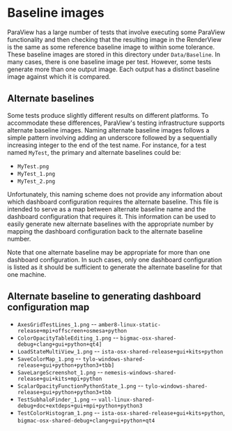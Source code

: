 Baseline images
===============

ParaView has a large number of tests that involve executing some ParaView
functionality and then checking that the resulting image in the RenderView
is the same as some reference baseline image to within some tolerance. These
baseline images are stored in this directory under `Data/Baseline`. In many
cases, there is one baseline image per test. However, some tests generate more
than one output image. Each output has a distinct baseline image against which
it is compared.


Alternate baselines
-------------------

Some tests produce slightly different results on different platforms.
To accommodate these differences, ParaView's testing infrastructure
supports alternate baseline images. Naming alternate baseline images
follows a simple pattern involving adding an underscore followed by a
sequentially increasing integer to the end of the test name. For instance,
for a test named `MyTest`, the primary and alternate baselines could be:

* `MyTest.png`
* `MyTest_1.png`
* `MyTest_2.png`

Unfortunately, this naming scheme does not provide any information
about which dashboard configuration requires the alternate
baseline. This file is intended to serve as a map between alternate
baseline name and the dashboard configuration that requires it.  This
information can be used to easily generate new alternate baselines
with the appropriate number by mapping the dashboard configuration
back to the alternate baseline number.

Note that one alternate baseline may be appropriate for more than one
dashboard configuration. In such cases, only one dashboard configuration
is listed as it should be sufficient to generate the alternate baseline
for that one machine.


Alternate baseline to generating dashboard configuration map
------------------------------------------------------------

* `AxesGridTestLines_1.png` -- `amber8-linux-static-release+mpi+offscreen+osmesa+python`
* `ColorOpacityTableEditing_1.png` -- `bigmac-osx-shared-debug+clang+gui+python+qt4]`
* `LoadStateMultiView_1.png` -- `ista-osx-shared-release+gui+kits+python`
* `SaveColorMap_1.png` -- `tylo-windows-shared-release+gui+python+python3+tbb]`
* `SaveLargeScreenshot_1.png` -- `nemesis-windows-shared-release+gui+kits+mpi+python`
* `ScalarOpacityFunctionPythonState_1.png` -- `tylo-windows-shared-release+gui+python+python3+tbb`
* `TestSubhaloFinder_1.png` -- `vall-linux-shared-debug+doc+extdeps+gui+mpi+python+python3`
* `TestColorHistogram_1.png` -- `ista-osx-shared-release+gui+kits+python`, `bigmac-osx-shared-debug+clang+gui+python+qt4`
